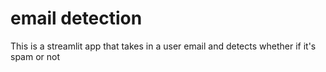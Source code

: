 # email detection
This is a streamlit app that takes in a user email and detects whether if it's spam or not 

